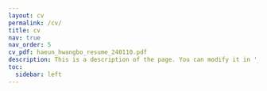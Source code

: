 ```yaml
---
layout: cv
permalink: /cv/
title: cv
nav: true
nav_order: 5
cv_pdf: haeun_hwangbo_resume_240110.pdf
description: This is a description of the page. You can modify it in '_pages/cv.md'. You can also change or remove the top pdf download button.
toc:
  sidebar: left
---
```

